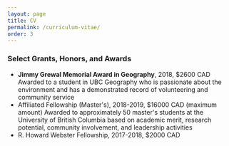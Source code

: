 ```yaml
---
layout: page
title: CV
permalink: /curriculum-vitae/
order: 3
---
```


### Select Grants, Honors, and Awards
* **Jimmy Grewal Memorial Award in Geography**, 2018, $2600 CAD  
  Awarded to a student in UBC Geography who is passionate about the environment and has a demonstrated record of volunteering and community service
* Affiliated Fellowship (Master's), 2018-2019, $16000 CAD (maximum amount)
  Awarded to approximately 50 master's students at the University of British Columbia based on academic merit, research potential, community involvement, and leadership activities
* R. Howard Webster Fellowship, 2017-2018, $2000 CAD